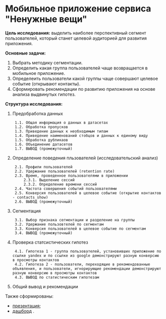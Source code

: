 # Mобильное приложение сервиса "Ненужные вещи"

**Цель исследования:** выделить наиболее перспективный сегмент пользователей, который станет целевой аудиторией для развития приложения.

**Основные задачи:**
1. Выбрать методику сегментации.
2. Определить какая группа пользователей чаще возвращается в мобильное приложение.
3. Определеить пользователи какой группы чаще совершают целевое событие (открывают контакты).
4. Сформировать рекомендации по развитию приложения на основе анализа выдвинутых гипотез.

**Структура исследования:**
1. Предобработка данных

        1.1. Общая информация о данных в датасетах 
        1.2. Обработка пропусков
        1.3. Приведение данных к необходимым типам
        1.4. Приведение наименований стобцов и данных к единому виду
        1.5. Обработка дубликаов
        1.6. Объединение датасетов
        1.7. ВЫВОД (промежуточный)
    
2. Определение поведения пльзователей (исследовательский анализ)

        2.1. Профили пользователей
        2.2. Удержание пользователей (retention rate)
        2.3. Время, проведенное пользователями в приложении
            2.3.1. Выделение сессий
            2.3.2. Определение времени сессий
        2.4. Частота совершения событий пользователями
        2.5. Конверсия пользователей в целевое событие (открытие контактов - contacts_show)
        2.6. ВЫВОД (промежуточный)
        
3. Сегментация

        3.1. Выбор признака сегментации и разделение на группы
        3.2. Удержание пользовтелей по сегментам
        3.3. Конверсия пользователей в целевое событие по сегментам
        3.4. ВЫВОД (промежуточный)
        
4. Проверка статсистических гипотез

        4.1. Гипотеза 1 - группа пользователей, установивших приложение по ссылке yandex и по ссылке из google демонстрируют разную конверсию в просмотры контактов
        4.2. Гипотеза 2 - пользователи, переходящие в рекомендованные объявления, и пользователи, игнорирующие рекомендации демонстрируют разную конверсию в просмотры контактов
        4.3. ВЫВОД по статистическим гипотезам
5. Общий вывод и рекомендации

Также cформированы:
- [презентация](https://github.com/ana-stashia/Portfolio/blob/main/3.%20Mobile_app_unnecessery_things/Mobile_app_unnecessery_things.pdf);
- [дашборд](https://public.tableau.com/views/Mobile_App_unnecessery_things/Dashboard1?:language=en-US&publish=yes&:display_count=n&:origin=viz_share_link) .
